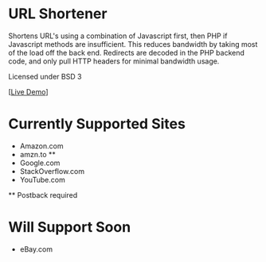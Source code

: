 # URL Shortener
Shortens URL's using a combination of Javascript first, then PHP if Javascript methods are insufficient. This reduces bandwidth by taking most of the load off the back end. Redirects are decoded in the PHP backend code, and only pull HTTP headers for minimal bandwidth usage.

Licensed under BSD 3

[[Live Demo](https://shep.zone/code/short)]

# Currently Supported Sites
* Amazon.com
* amzn.to **
* Google.com
* StackOverflow.com
* YouTube.com

** Postback required

# Will Support Soon
* eBay.com
